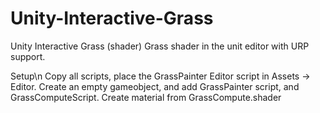 # Unity-Interactive-Grass
Unity Interactive Grass (shader)
Grass shader in the unit editor with URP support.

Setup\n
Copy all scripts, place the GrassPainter Editor script in Assets -> Editor.
Create an empty gameobject, and add GrassPainter script, and GrassComputeScript.
Сreate material from GrassCompute.shader
